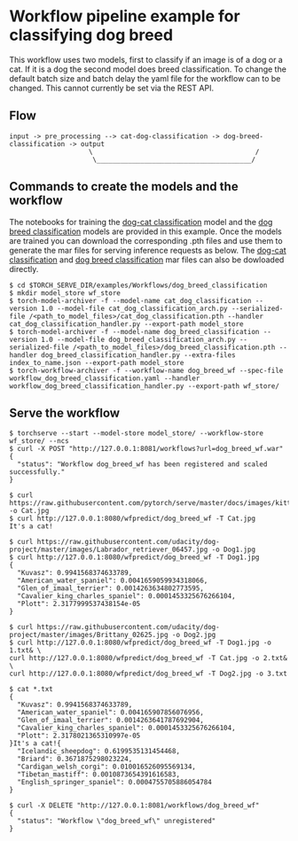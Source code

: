 # Workflow pipeline example for classifying dog breed

This workflow uses two models, first to classify if an image is of a dog or a cat. If it is a dog the second model does breed classification.
To change the default batch size and batch delay the yaml file for the workflow can to be changed. This cannot currently be set via the REST API.

## Flow

```
input -> pre_processing --> cat-dog-classification -> dog-breed-classification -> output
                    \                                         /
                     \_______________________________________/
```

## Commands to create the models and the workflow
The notebooks for training the [dog-cat classification](cat_dog_classification.ipynb) model and the [dog breed classification](dog_breed_classification.ipynb) models are provided in this example. Once the models are trained you can download the corresponding .pth files and use them to generate the mar files for serving inference requests as below.
The [dog-cat classification](https://torchserve.pytorch.org/mar_files/cat_dog_classification.mar) and [dog breed classification](https://torchserve.pytorch.org/mar_files/dog_breed_classification.mar) mar files can also be dowloaded directly.

```
$ cd $TORCH_SERVE_DIR/examples/Workflows/dog_breed_classification
$ mkdir model_store wf_store
$ torch-model-archiver -f --model-name cat_dog_classification --version 1.0 --model-file cat_dog_classification_arch.py --serialized-file /<path_to_model_files>/cat_dog_classification.pth --handler cat_dog_classification_handler.py --export-path model_store
$ torch-model-archiver -f --model-name dog_breed_classification --version 1.0 --model-file dog_breed_classification_arch.py --serialized-file /<path_to_model_files>/dog_breed_classification.pth --handler dog_breed_classification_handler.py --extra-files index_to_name.json --export-path model_store
$ torch-workflow-archiver -f --workflow-name dog_breed_wf --spec-file workflow_dog_breed_classification.yaml --handler workflow_dog_breed_classification_handler.py --export-path wf_store/
```

## Serve the workflow
```
$ torchserve --start --model-store model_store/ --workflow-store wf_store/ --ncs
$ curl -X POST "http://127.0.0.1:8081/workflows?url=dog_breed_wf.war"
{
  "status": "Workflow dog_breed_wf has been registered and scaled successfully."
}

$ curl https://raw.githubusercontent.com/pytorch/serve/master/docs/images/kitten_small.jpg -o Cat.jpg
$ curl http://127.0.0.1:8080/wfpredict/dog_breed_wf -T Cat.jpg
It's a cat!

$ curl https://raw.githubusercontent.com/udacity/dog-project/master/images/Labrador_retriever_06457.jpg -o Dog1.jpg
$ curl http://127.0.0.1:8080/wfpredict/dog_breed_wf -T Dog1.jpg
{
  "Kuvasz": 0.9941568374633789,
  "American_water_spaniel": 0.0041659059934318066,
  "Glen_of_imaal_terrier": 0.0014263634802773595,
  "Cavalier_king_charles_spaniel": 0.0001453325676266104,
  "Plott": 2.3177999537438154e-05
}

$ curl https://raw.githubusercontent.com/udacity/dog-project/master/images/Brittany_02625.jpg -o Dog2.jpg
$ curl http://127.0.0.1:8080/wfpredict/dog_breed_wf -T Dog1.jpg -o 1.txt& \
curl http://127.0.0.1:8080/wfpredict/dog_breed_wf -T Cat.jpg -o 2.txt& \
curl http://127.0.0.1:8080/wfpredict/dog_breed_wf -T Dog2.jpg -o 3.txt

$ cat *.txt
{
  "Kuvasz": 0.9941568374633789,
  "American_water_spaniel": 0.004165907856076956,
  "Glen_of_imaal_terrier": 0.0014263641787692904,
  "Cavalier_king_charles_spaniel": 0.0001453325676266104,
  "Plott": 2.3178021365310997e-05
}It's a cat!{
  "Icelandic_sheepdog": 0.6199535131454468,
  "Briard": 0.3671875298023224,
  "Cardigan_welsh_corgi": 0.010016526095569134,
  "Tibetan_mastiff": 0.0010873654391616583,
  "English_springer_spaniel": 0.0004755705886054784
}

$ curl -X DELETE "http://127.0.0.1:8081/workflows/dog_breed_wf"
{
  "status": "Workflow \"dog_breed_wf\" unregistered"
}
```
